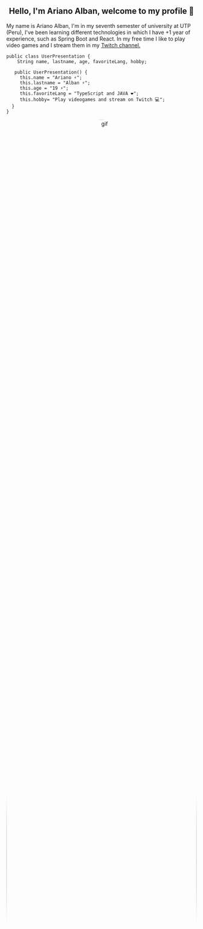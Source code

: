 <section class="firstContainer" align="center">
  <div class="presentationContainer">
    <h1>Hello, I'm Ariano Alban, welcome to my profile 👋</h1>
  </div>
</section>
<section class="secondContainer">
  <div class="textContainer">
    <div class="">
      <p>
        My name is Ariano Alban, I'm in my seventh semester of university at UTP
        (Peru), I've been learning different technologies in which I have +1
        year of experience, such as Spring Boot and React. In my free time I
        like to play video games and I stream them in my <a href="https://www.twitch.tv/ariano2700">Twitch channel.</a>
  </p>
          </div>
    <div class="">

    public class UserPresentation {
        String name, lastname, age, favoriteLang, hobby;

       public UserPresentation() {
         this.name = "Ariano ⚡";
         this.lastname = "Alban ⚡";
         this.age = "19 ⚡";
         this.favoriteLang = "TypeScript and JAVA ❤️";
         this.hobby= "Play videogames and stream on Twitch 💻";
      }
    }

   </div>
  </div>
  <div class="imagesContainer" align="center">
    <div>
      <img
        src="https://media.giphy.com/media/v1.Y2lkPTc5MGI3NjExYzlhb2NpcTdiMncyMW55djlxd3ptMGtncHo4MXpkazZiOHU1N3JlNCZlcD12MV9pbnRlcm5hbF9naWZfYnlfaWQmY3Q9Zw/2IudUHdI075HL02Pkk/giphy.gif"
        alt="gif"
        style="border-radius: 100%; height: 100%; width: 100%"
      />
      <!--<img
        src="https://i.ibb.co/p6qbdFm/foto-copia.png"
        alt="profileImg"
        style="height: 340px; width: 340px;"
      />-->
    </div>
  </div>
</section>
<hr />
<section class="thirdContainer" align="center">
  <div class="codingContainer">
    <div class="imagesMini">
      <h2>Technologies 💻</h2>
      <img
        alt="JavaScript"
        src="https://img.shields.io/badge/JavaScript-F7DF1E?style=flat&logo=javascript&logoColor=black"
      />
      <img
        alt="Python"
        src="https://img.shields.io/badge/Python-14354C.svg?logo=python&logoColor=white"
      />
      <img
        alt="Java"
        src="https://custom-icon-badges.demolab.com/badge/Java-007396.svg?logo=java&logoColor=white"
      />
      <img
        alt="HTML"
        src="https://img.shields.io/badge/HTML-E34F26.svg?logo=html5&logoColor=white"
      />
      <img
        alt="CSS"
        src="https://img.shields.io/badge/CSS-1572B6.svg?logo=css3&logoColor=white"
      />
      <img
        alt="TypeScript"
        src="https://img.shields.io/badge/TypeScript-007ACC.svg?logo=typescript&logoColor=white"
      />
      <img
        alt="React"
        src="https://img.shields.io/badge/React-61DAFB.svg?logo=react&logoColor=black"
      />
      <img
        alt="SpringBot"
        src="https://img.shields.io/badge/SpringBot-green?style=flat&logo=spring&logoColor=white"
      />
      <img
        alt="MySQL"
        src="https://img.shields.io/badge/MySQL-blue.svg?logo=mysql&logoColor=white"
      />
      <img
        alt="Tailwind"
        src="https://img.shields.io/badge/Tailwind%20CSS-blue?style=flat-square&logo=tailwind%20css&labelColor=black"
      />
    </div>
    <div class="imagesMini">
      <h2>Softwares 🔭</h2>
      <img
        alt="Visual Studio Code"
        src="https://img.shields.io/badge/Visual%20Studio%20Code-0078d7.svg?logo=visual-studio-code&logoColor=white"
      />
      <img
        alt="Static Badge"
        src="https://img.shields.io/badge/NetBeans-blue?style=flat&logo=apache&logoColor=white"
      />
      <img
        alt="Static Badge"        
src="https://camo.githubusercontent.com/b5fbd6962c99ed5037a12c67b8d51d7045b1a2381168614809a75d01a22e846b/68747470733a2f2f696d672e736869656c64732e696f2f62616467652f496e74656c6c694a5f494445412d3030303030302e7376673f7374796c653d666f722d7468652d6261646765266c6f676f3d696e74656c6c696a2d69646561266c6f676f436f6c6f723d7768697465"
      />
    </div>
    <div class="imagesMini">
      <h2>Providers 💬</h2>
      <img
        alt="Vercel"
        src="https://img.shields.io/badge/Vercel-000000.svg?logo=vercel&logoColor=white"
      />
      <img
        alt="GitHub Pages"
        src="https://img.shields.io/badge/GitHub%20Pages-327FC7.svg?logo=github&logoColor=white"
      />
      <img
        alt="Firebase"
        src="https://img.shields.io/badge/firebase-ffca28?style=for-the-badge&logo=firebase&logoColor=white"
      />
    </div>
  </div>
</section>
